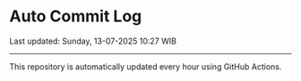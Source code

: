 # Auto Commit Log

Last updated: Sunday, 13-07-2025 10:27 WIB

---

This repository is automatically updated every hour using GitHub Actions.
